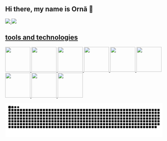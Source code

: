 ## Hi there, my name is Ornã 👋

<div>
<a href="https://github.com/OrnanKeivison">
<img loading="lazy" height="180em" src="https://github-readme-stats.vercel.app/api/top-langs/?username=OrnanKeivison&layout=compact&langs_count=7&theme=dracula"/>
<img loading="lazy" height="180em" src="https://github-readme-stats.vercel.app/api?username=OrnanKeivison&show_icons=true&theme=dracula&include_all_commits=true&count_private=true"/>
</div>

## tools and technologies


  <img width="80" height="80" src="https://cdn.jsdelivr.net/gh/devicons/devicon@latest/icons/python/python-original.svg" />      <img width="80" height="80" src="https://cdn.jsdelivr.net/gh/devicons/devicon@latest/icons/arduino/arduino-original.svg" /> <img width="80" height="80" src="https://cdn.jsdelivr.net/gh/devicons/devicon@latest/icons/opencv/opencv-original.svg" /> <img width="80" height="80" src="https://cdn.jsdelivr.net/gh/devicons/devicon@latest/icons/linux/linux-original.svg" /> <img width="80" height="80" src="https://cdn.jsdelivr.net/gh/devicons/devicon@latest/icons/csharp/csharp-original.svg" /> <img width="80" height="80" src="https://cdn.jsdelivr.net/gh/devicons/devicon@latest/icons/html5/html5-original.svg" /> <img width="80" height="80" src="https://cdn.jsdelivr.net/gh/devicons/devicon@latest/icons/css3/css3-original.svg" /> <img width="80" height="80" src="https://cdn.jsdelivr.net/gh/devicons/devicon@latest/icons/javascript/javascript-original.svg" /> <img width="80" height="80" src="https://cdn.jsdelivr.net/gh/devicons/devicon@latest/icons/hugo/hugo-original.svg" />


![Snake animation](https://github.com/OrnanKeivison/OrnanKeivison/blob/output/github-contribution-grid-snake.svg)
